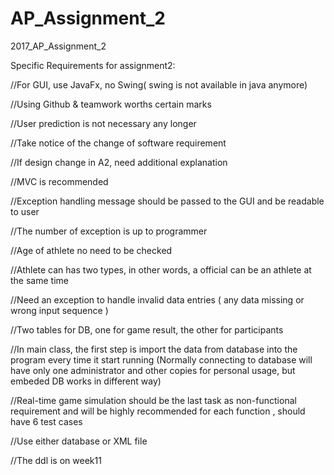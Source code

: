 # AP_Assignment_2
2017_AP_Assignment_2

Specific Requirements for assignment2:

//For GUI, use JavaFx, no Swing( swing is not available in java anymore)

//Using Github & teamwork worths certain marks

//User prediction is not necessary any longer

//Take notice of the change of software requirement

//If design change in A2, need additional explanation

//MVC is recommended 

//Exception handling message should be passed to the GUI and be readable to user

//The number of exception is up to programmer

//Age of athlete no need to be checked

//Athlete can has two types, in other words, a official can be an athlete at the same time

//Need an exception to handle invalid data entries ( any data missing or wrong input sequence )

//Two tables for DB, one for game result, the other for participants

//In main class, the first step is import the data from database into the program every time it start running
(Normally connecting to database will have only one administrator and other copies for personal usage, 
but embeded DB works in different way)

//Real-time game simulation should be the last task as non-functional requirement and will be highly recommended
for each function , should have 6 test cases

//Use either database or XML file

//The ddl is on week11
